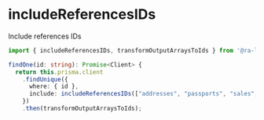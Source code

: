 # includeReferencesIDs

Include references IDs

```typescript
import { includeReferencesIDs, transformOutputArraysToIds } from '@ra-libs/nestjs'

findOne(id: string): Promise<Client> {
  return this.prisma.client
    .findUnique({
      where: { id },
      include: includeReferencesIDs(["addresses", "passports", "sales", "documents"])
    })
    .then(transformOutputArraysToIds);
```
